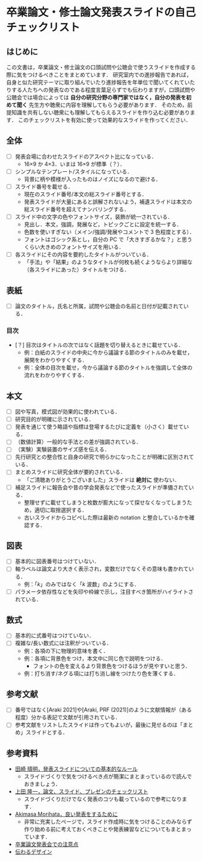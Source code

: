 # 卒業論文・修士論文発表スライドの自己チェックリスト

## はじめに

この文書は，卒業論文・修士論文の口頭試問や公聴会で使うスライドを作成する際に気をつけるべきことをまとめています．
研究室内での進捗報告であれば，自身と似た研究テーマに取り組んでいたり進捗報告を年単位で聞いてくれていたりする人たちへの発表なのである程度言葉足らずでも伝わりますが，口頭試問や公聴会では場合によっては **自分の研究分野の専門家ではなく，自分の発表を初めて聞く** 先生方や聴衆に内容を理解してもらう必要があります．
そのため，前提知識を共有しない聴衆にも理解してもらえるスライドを作り込む必要があります．
このチェックリストを有効に使って効果的なスライドを作ってください．

## 全体

- [ ] 発表会場に合わせたスライドのアスペクト比になっている．
  - 16×9 か 4×3．いまは 16×9 が標準（？）．
- [ ] シンプルなテンプレート/スタイルになっている．
  - 背景に柄や模様が入ったものはノイズになるので避ける．
- [ ] スライド番号を載せる．
  - 現在のスライド番号/本文の総スライド番号とする．
  - 発表スライドが大量にあると誤解されないよう，補遺スライドは本文の総スライド番号を超えてナンバリングする．
- [ ] スライド中の文字の色やフォントサイズ，装飾が統一されている．
  - 見出し．本文，強調，発展など，トピックごとに設定を統一する．
  - 色数を使いすぎない（メイン/強調/発展やコメントで 3 色程度とする）．
  - フォントはゴシック系とし，自分の PC で「大きすぎるかな？」と思うくらい大きめのフォントサイズを用いる．
- [ ] 各スライドにその内容を要約したタイトルがついている．
  - 「手法」や「結果」のようなタイトルが何枚も続くようならより詳細な（各スライドにあった）タイトルをつける．

## 表紙

- [ ] 論文のタイトル，氏名と所属，試問や公聴会の名前と日付が記載されている．

### 目次

- [？] 目次はタイトルの次ではなく話題を切り替えるときに載せている．
  - 例：白紙のスライドの中央に今から議論する節のタイトルのみを載せ，展開をわかりやすくする．
  - 例：全体の目次を載せ，今から議論する節のタイトルを強調して全体の流れをわかりやすくする．

## 本文

- [ ] 図や写真，模式図が効果的に使われている．
- [ ] 研究目的が明確に示されている．
- [ ] 発表を通じて使う略語や指標は登場するたびに定義を（小さく）載せている．
- [ ] （数値計算）一般的な手法との差が強調されている．
- [ ] （実験）実験装置のサイズ感を伝える．
- [ ] 先行研究との整合性と自身の研究で明らかになったことが明確に区別されている．
- [ ] まとめスライドに研究全体が要約されている．
  - 「ご清聴ありがとうございました」スライドは **絶対に** 使わない．
- [ ] 補足スライドに報告会や昔の学会発表などで使ったスライドが準備されている．
  - 整理せずに載せてしまうと枚数が膨大になって探せなくなってしまうため，適切に取捨選択する．
  - 古いスライドからコピペした際は最新の notation と整合しているかを確認する．

## 図表

- [ ] 基本的に図表番号はつけていない．
- [ ] 軸ラベルは論文より大きく表示され，変数だけでなくその意味も書かれている．
  - 例：「$k$」のみではなく「$k$ 波数」のようにする．
- [ ] パラメータ依存性などを矢印や枠線で示し，注目すべき箇所がハイライトされている．

## 数式

- [ ] 基本的に式番号はつけていない．
- [ ] 複雑な/長い数式には注釈がついている．
  - 例：各項の下に物理的意味を書く．
  - 例：各項に背景色をつけ，本文中に同じ色で説明をつける．
    - フォントの色を変えるより背景色をつけるほうが見やすいと思う．
  - 例：打ち消す/ネグる項には打ち消し線をつけたり色を薄くする．

## 参考文献

- [ ] 番号ではなく[Araki 2021]や[Araki, PRF (2021)]のように文献情報が（ある程度）分かる表記で文献が引用されている．
- [ ] 参考文献をリストしたスライドは作ってもよいが，最後に見せるのは「まとめ」スライドとする．

## 参考資料

- [田崎 晴明，発表スライドについての基本的なルール](https://www.gakushuin.ac.jp/~881791/presentation/slide.html)
  - スライドづくりで気をつけるべき点が簡潔にまとまっているので読んでおきましょう．
- [上田 隆一，論文、スライド、プレゼンのチェックリスト](https://lab.ueda.tech/?page=document_checklist)
  - スライドづくりだけでなく発表のコツも載っているので参考になります．
- [Akimasa Morihata，良い発表をするために](https://www.graco.c.u-tokyo.ac.jp/labs/morihata/presentation_memo.htm)
  - 非常に充実したページで，スライド作成時に気をつけることのみならず作り始める前に考えておくべきことや発表練習などについてもまとまっています．
- [卒業論文発表会での注意点](https://www.ipc.shimane-u.ac.jp/plant/protocol/happyoukai.htm)
- [伝わるデザイン](https://tsutawarudesign.com/index.html)
